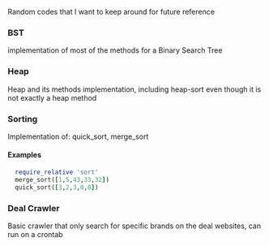 Random codes that I want to keep around for future reference

### BST
implementation of most of the methods for a Binary Search Tree

### Heap
Heap and its methods implementation, including heap-sort even though it is not exactly a heap method

### Sorting
Implementation of: quick_sort, merge_sort

#### Examples
```ruby
  require_relative 'sort'
  merge_sort([1,5,43,33,32])
  quick_sort([3,2,3,0,0])
```

### Deal Crawler
Basic crawler that only search for specific brands on the deal websites, can run on a crontab
